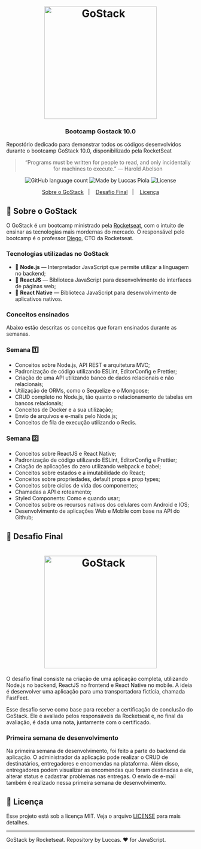 <h1 align="center">
  <img alt="GoStack" title="GoStack" src="githubAssets/gostack.jpg" width="300px" />
</h1>

<h3 align="center">
  Bootcamp Gostack 10.0
</h3>

<p>Repostório dedicado para demonstrar todos os códigos desenvolvidos durante o bootcamp GoStack 10.0, disponibilizado pela RocketSeat</p>

<blockquote align="center">“Programs must be written for people to read, and only incidentally for machines to execute.” ― Harold Abelson</blockquote>

<p align="center">
  <img alt="GitHub language count" src="https://img.shields.io/github/languages/count/luccaspiola/gostack?color=%2304D361">
  <img alt="Made by Luccas Piola" src="https://img.shields.io/badge/made%20by-Luccas%20Piola-%2304D361">
  <img alt="License" src="https://img.shields.io/badge/license-MIT-%2304D361">
</p>

<p align="center">
  <a href="#rocket-sobre-o-gostack">Sobre o GoStack</a>&nbsp;&nbsp;&nbsp;|&nbsp;&nbsp;&nbsp;
  <a href="#green_heart-desafio-final">Desafio Final</a>&nbsp;&nbsp;&nbsp;|&nbsp;&nbsp;&nbsp;
  <a href="#memo-licença">Licença</a>
</p>

## :rocket: Sobre o GoStack

O GoStack é um bootcamp ministrado pela [Rocketseat](https://rocketseat.com.br/), com o intuito de ensinar as tecnologias
mais mordernas do mercado. O responsável pelo bootcamp é o professor [Diego](https://github.com/diego3g), CTO da Rocketseat.

### **Tecnologias utilizadas no GoStack**

- :green_heart: **Node.js** — Interpretador JavaScript que permite utilizar a linguagem no backend;
- :blue_heart: **ReactJS** — Biblioteca JavaScript para desenvolvimento de interfaces de páginas web;
- :purple_heart: **React Native** — Biblioteca JavaScript para desenvolvimento de aplicativos nativos.

### **Conceitos ensinados**

Abaixo estão descritas os conceitos que foram ensinados durante as semanas.

### **Semana :one:**

- Conceitos sobre Node.js, API REST e arquitetura MVC;
- Padronização de código utilizando ESLint, EditorConfig e Prettier;
- Criação de uma API utilizando banco de dados relacionais e não relacionais;
- Utilização de ORMs, como o Sequelize e o Mongoose;
- CRUD completo no Node.js, tão quanto o relacionamento de tabelas em bancos relacionais;
- Conceitos de Docker e a sua utilização;
- Envio de arquivos e e-mails pelo Node.js;
- Conceitos de fila de execução utilizando o Redis.

### **Semana :two:**

- Conceitos sobre ReactJS e React Native;
- Padronização de código utilizando ESLint, EditorConfig e Prettier;
- Criação de aplicações do zero utilizando webpack e babel;
- Conceitos sobre estados e a imutabilidade do React;
- Conceitos sobre propriedades, default props e prop types;
- Conceitos sobre ciclos de vida dos componentes;
- Chamadas a API e roteamento;
- Styled Components: Como e quando usar;
- Conceitos sobre os recursos nativos dos celulares com Android e IOS;
- Desenvolvimento de aplicações Web e Mobile com base na API do Github;


## :green_heart: Desafio Final

<h1 align="center">
  <img alt="GoStack" title="GoStack" src="githubAssets/logo.png" width="300px" />
</h1>

O desafio final consiste na criação de uma aplicação completa, utilizando Node.js no backend,
ReactJS no frontend e React Native no mobile. A ideia é desenvolver uma aplicação para uma transportadora
fictícia, chamada FastFeet.

Esse desafio serve como base para receber a certificação de conclusão do GoStack. Ele é avaliado pelos responsáveis
da Rocketseat e, no final da avaliação, é dada uma nota, juntamente com o certificado.

### Primeira semana de desenvolvimento

Na primeira semana de desenvolvimento, foi feito a parte do backend da aplicação. O administrador da aplicação pode
realizar o CRUD de destinatários, entregadores e encomendas na plataforma. Além disso, entregadores podem visualizar
as encomendas que foram destinadas a ele, alterar status e cadastrar problemas nas entregas. O envio de e-mail também
é realizado nessa primeira semana de desenvolvimento.

## :memo: Licença

Esse projeto está sob a licença MIT. Veja o arquivo [LICENSE](LICENSE.md) para mais detalhes.

---

GoStack by Rocketseat. Repository by Luccas. ♥ for JavaScript.
